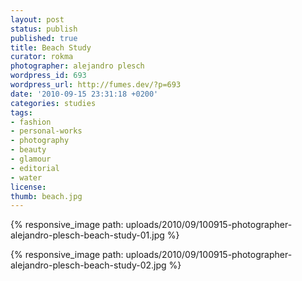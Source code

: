 ```yaml
---
layout: post
status: publish
published: true
title: Beach Study
curator: rokma
photographer: alejandro plesch
wordpress_id: 693
wordpress_url: http://fumes.dev/?p=693
date: '2010-09-15 23:31:18 +0200'
categories: studies
tags:
- fashion
- personal-works
- photography
- beauty
- glamour
- editorial
- water
license:
thumb: beach.jpg
---
```


{% responsive_image path: uploads/2010/09/100915-photographer-alejandro-plesch-beach-study-01.jpg %}

{% responsive_image path: uploads/2010/09/100915-photographer-alejandro-plesch-beach-study-02.jpg %}

